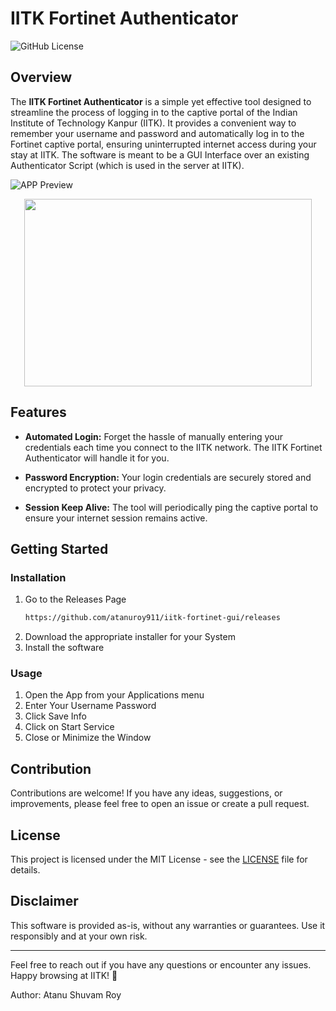 # IITK Fortinet Authenticator

![GitHub License](https://img.shields.io/badge/license-MIT-blue.svg)

## Overview

The **IITK Fortinet Authenticator** is a simple yet effective tool designed to streamline the process of logging in to the captive portal of the Indian Institute of Technology Kanpur (IITK). It provides a convenient way to remember your username and password and automatically log in to the Fortinet captive portal, ensuring uninterrupted internet access during your stay at IITK. The software is meant to be a GUI Interface over an existing Authenticator Script (which is used in the server at IITK).

![APP Preview](https://i.ibb.co/XtdH150/image.png "Preview of APP")

<p align="center">
  <img width="460" height="300" src="https://i.ibb.co/XtdH150/image.png">
</p>


## Features

- **Automated Login:** Forget the hassle of manually entering your credentials each time you connect to the IITK network. The IITK Fortinet Authenticator will handle it for you.

- **Password Encryption:** Your login credentials are securely stored and encrypted to protect your privacy.

- **Session Keep Alive:** The tool will periodically ping the captive portal to ensure your internet session remains active.

## Getting Started

### Installation

1. Go to the Releases Page
   ```bash
   https://github.com/atanuroy911/iitk-fortinet-gui/releases
   ```
2. Download the appropriate installer for your System
3. Install the software

### Usage

1. Open the App from your Applications menu
2. Enter Your Username Password
3. Click Save Info
4. Click on Start Service
5. Close or Minimize the Window

## Contribution

Contributions are welcome! If you have any ideas, suggestions, or improvements, please feel free to open an issue or create a pull request.

## License

This project is licensed under the MIT License - see the [LICENSE](LICENSE) file for details.

## Disclaimer

This software is provided as-is, without any warranties or guarantees. Use it responsibly and at your own risk.

---

Feel free to reach out if you have any questions or encounter any issues. Happy browsing at IITK! 🚀

Author: Atanu Shuvam Roy

